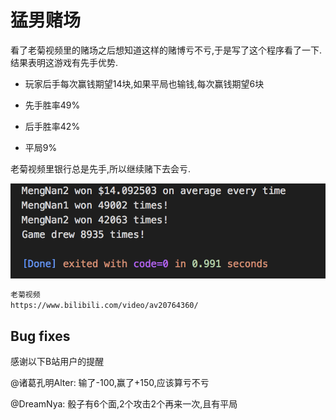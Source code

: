# 猛男赌场

看了老菊视频里的赌场之后想知道这样的赌博亏不亏,于是写了这个程序看了一下. 结果表明这游戏有先手优势.

* 玩家后手每次赢钱期望14块,如果平局也输钱,每次赢钱期望6块

* 先手胜率49%

* 后手胜率42%

* 平局9%

老菊视频里银行总是先手,所以继续赌下去会亏.

![Image text](https://github.com/KakiGit/MengNanCasino/raw/master/result.png)
```bash
老菊视频
https://www.bilibili.com/video/av20764360/
```

## Bug fixes
感谢以下B站用户的提醒

@诸葛孔明Alter: 输了-100,赢了+150,应该算亏不亏

@DreamNya: 骰子有6个面,2个攻击2个再来一次,且有平局